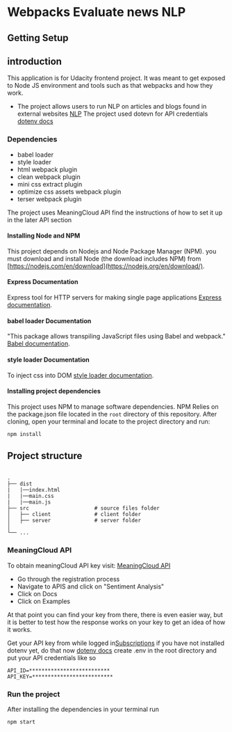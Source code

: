 # Webpacks Evaluate news NLP



## Getting Setup

## introduction 
This application is for Udacity frontend project. It was meant to get exposed to Node JS environment and tools such as that webpacks and how they work. 

 - The project allows users to run NLP on articles and blogs found in external websites [NLP](https://www.npmjs.com/package/node-nlp)
 The project used dotevn for API credentials [dotenv docs](https://www.npmjs.com/package/dotenv) 

### Dependencies
 - babel loader
 - style loader 
 - html webpack plugin
 - clean webpack plugin
 - mini css extract plugin
 - optimize css assets webpack plugin
 - terser webpack plugin
 
 The project uses MeaningCloud API find the instructions of how to set it up in the later API section


#### Installing Node and NPM

This project depends on Nodejs and Node Package Manager (NPM). you must download and install Node (the download includes NPM) from [https://nodejs.com/en/download](https://nodejs.org/en/download/).

#### Express Documentation

Express tool for HTTP servers for making single page applications [Express documentation](https://www.npmjs.com/package/express).

#### babel loader Documentation

"This package allows transpiling JavaScript files using Babel and webpack." [Babel documentation](https://www.npmjs.com/package/babel-loader).

#### style loader Documentation

To inject css into DOM [style loader documentation](https://www.npmjs.com/package/style-loader).

#### Installing project dependencies

This project uses NPM to manage software dependencies. NPM Relies on the package.json file located in the `root` directory of this repository. After cloning, open your terminal and locate to the project directory and run:

```bash
npm install
```

## Project structure 



```

.
├── dist
|   |──index.html
|   |──main.css
|   |──main.js
├── src                     # source files folder
│   ├── client              # client folder
│   ├── server              # server folder
│          
└── ...
```

### MeaningCloud API
  To obtain meaningCloud API key visit: [MeaningCloud API](https://www.meaningcloud.com/developer/apis) 
  - Go through the registration process
  - Navigate to APIS and click on "Sentiment Analysis"
  - Click on Docs
  - Click on Examples
  
  At that point you can find your key from there, there is even easier way, but it is better to test how the response works on your key to get an idea of how it works. 
  
  Get your API key from while logged in[Subscriptions](https://www.meaningcloud.com/developer/account/subscriptions)
  if you have not installed dotenv yet, do that now [dotenv docs](https://www.npmjs.com/package/dotenv)
  create .env in the root directory and put your API credentials like so 
```.env
API_ID=**************************
API_KEY=**************************
```
  
### Run the project
After installing the dependencies in your terminal run 
```bash
npm start
```



